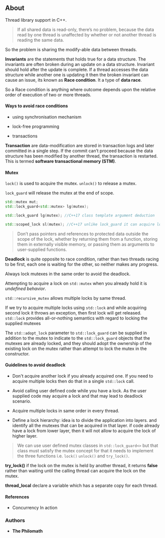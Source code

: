 ## About
Thread library support in C++.

> If all shared data is read-only, there’s no problem, because the data read by one thread is unaffected by whether or not another thread is reading the same data.

So the problem is sharing the modify-able data between threads.

**Invariants** are the statements that holds true for a data structure. The invariants are often broken during an update on a data structure. Invariant should hold after the update is complete. If a thread accesses the data structure while another one is updating it then the broken invariant can cause an issue, its known as **Race condition**. It a type of **data race**.

So a Race condition is anything where outcome depends upon the relative order of execution of two or more threads.

#### Ways to avoid race conditions

* using synchronisation mechanism

* lock-free programming

* transactions

**Transaction** are data-modification are stored in transaction logs and later committed in a single step. If the commit can’t proceed because the data structure has been modified by another thread, the transaction is restarted. This is termed **software transactional memory (STM)**.

#### Mutex

`lock()` is used to acquire the mutex. `unlock()` to release a mutex.

`lock_guard` will release the mutex at the end of scope.
```cpp
std::mutex mut;
std::lock_guard<std::mutex> lg(mutex);

std::lock_guard lg(mutex); //C++17 class template argument deduction

std::scoped_lock sl(mutex); //C++17 unlike lock_guard it can acquire locks on multiple mutexes at once. Its variadic.
```
> Don’t pass pointers and references to protected data outside the scope of the lock, whether by returning them from a function, storing them in externally visible memory, or passing them as arguments to user-supplied functions.

**Deadlock** is quite opposite to race condition, rather than two threads racing to be first, each one is waiting for the other, so neither makes any progress.

Always lock mutexes in the same order to avoid the deadlock.

Attempting to acquire a lock on `std::mutex` when you already hold it is *undefined behavior*.

`std::recursive_mutex` allows multiple locks by same thread.

If we try to acquire multiple locks using `std::lock` and while acquiring second lock it throws an exception, then first lock will get released. `std::lock` provides all-or-nothing semantics with regard to locking the supplied mutexes

The `std::adopt_lock` parameter to `std::lock_guard` can be supplied in addition to the mutex to indicate to the `std::lock_guard` objects that the mutexes are already locked, and they should adopt the ownership of the existing lock on the mutex rather than attempt to lock the mutex in the constructor.

#### Guidelines to avoid deadlock
* Don't acquire another lock if you already acquired one. If you need to acquire multiple locks then do that in a single `std::lock` call.

* Avoid calling user defined code while you have a lock. As the user supplied code may acquire a lock and that may lead to deadlock scenario.

* Acquire multiple locks in same order in every thread.

* Define a lock hierarchy: idea is to divide the application into layers. and identify all the mutexes that can be acquired in that layer. if code already have a lock from lower layer, then it will not allow to acquire the lock of higher layer.

> We can use user defined mutex classes in `std::lock_guard<>` but that class must satisfy the mutex concept for that it needs to implement the three functions i.e. `lock()` `unlock()` and `try_lock()`.

**try_lock()** if the lock on the mutex is held by another thread, it returns **false** rather than waiting until the calling thread can acquire the lock on the mutex.

**thread_local** declare a variable which has a separate copy for each thread.

#### References

* Concurrency In action

### Authors

* **The Philomath**
